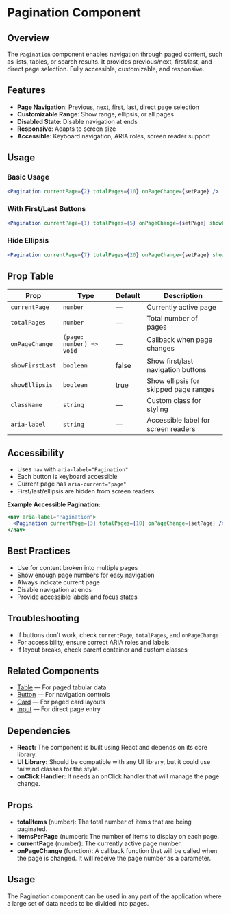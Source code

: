 # Pagination Component

## Overview

The `Pagination` component enables navigation through paged content, such as lists, tables, or search results. It provides previous/next, first/last, and direct page selection. Fully accessible, customizable, and responsive.

## Features
- **Page Navigation**: Previous, next, first, last, direct page selection
- **Customizable Range**: Show range, ellipsis, or all pages
- **Disabled State**: Disable navigation at ends
- **Responsive**: Adapts to screen size
- **Accessible**: Keyboard navigation, ARIA roles, screen reader support

## Usage

### Basic Usage
```jsx
<Pagination currentPage={2} totalPages={10} onPageChange={setPage} />
```

### With First/Last Buttons
```jsx
<Pagination currentPage={1} totalPages={5} onPageChange={setPage} showFirstLast />
```

### Hide Ellipsis
```jsx
<Pagination currentPage={7} totalPages={20} onPageChange={setPage} showEllipsis={false} />
```

## Prop Table
| Prop           | Type       | Default | Description                                  |
|----------------|------------|---------|----------------------------------------------|
| `currentPage`  | `number`   | —       | Currently active page                        |
| `totalPages`   | `number`   | —       | Total number of pages                        |
| `onPageChange` | `(page: number) => void` | — | Callback when page changes                   |
| `showFirstLast`| `boolean`  | false   | Show first/last navigation buttons           |
| `showEllipsis` | `boolean`  | true    | Show ellipsis for skipped page ranges        |
| `className`    | `string`   | —       | Custom class for styling                     |
| `aria-label`   | `string`   | —       | Accessible label for screen readers          |

## Accessibility
- Uses `nav` with `aria-label="Pagination"`
- Each button is keyboard accessible
- Current page has `aria-current="page"`
- First/last/ellipsis are hidden from screen readers

**Example Accessible Pagination:**
```jsx
<nav aria-label="Pagination">
  <Pagination currentPage={3} totalPages={10} onPageChange={setPage} />
</nav>
```

## Best Practices
- Use for content broken into multiple pages
- Show enough page numbers for easy navigation
- Always indicate current page
- Disable navigation at ends
- Provide accessible labels and focus states

## Troubleshooting
- If buttons don't work, check `currentPage`, `totalPages`, and `onPageChange`
- For accessibility, ensure correct ARIA roles and labels
- If layout breaks, check parent container and custom classes

## Related Components
- [Table](./table.md) — For paged tabular data
- [Button](./button.md) — For navigation controls
- [Card](./card.md) — For paged card layouts
- [Input](./input.md) — For direct page entry

## Dependencies

-   **React:** The component is built using React and depends on its core library.
-   **UI Library:** Should be compatible with any UI library, but it could use tailwind classes for the style.
- **onClick Handler:** It needs an onClick handler that will manage the page change.

## Props

-   **totalItems** (number): The total number of items that are being paginated.
-   **itemsPerPage** (number): The number of items to display on each page.
-   **currentPage** (number): The currently active page number.
- **onPageChange** (function): A callback function that will be called when the page is changed. It will receive the page number as a parameter.

## Usage

The Pagination component can be used in any part of the application where a large set of data needs to be divided into pages.